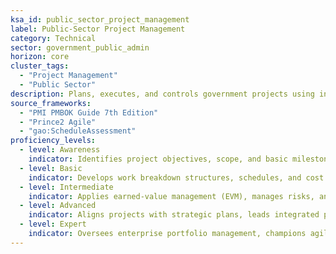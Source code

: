 ```yaml
---
ksa_id: public_sector_project_management
label: Public-Sector Project Management
category: Technical
sector: government_public_admin
horizon: core
cluster_tags:
  - "Project Management"
  - "Public Sector"
description: Plans, executes, and controls government projects using industry frameworks adapted for public-sector constraints, emphasizing value delivery, risk, and accountability.
source_frameworks:
  - "PMI PMBOK Guide 7th Edition"
  - "Prince2 Agile"
  - "gao:ScheduleAssessment"
proficiency_levels:
  - level: Awareness
    indicator: Identifies project objectives, scope, and basic milestones.
  - level: Basic
    indicator: Develops work breakdown structures, schedules, and cost estimates.
  - level: Intermediate
    indicator: Applies earned-value management (EVM), manages risks, and reports performance metrics.
  - level: Advanced
    indicator: Aligns projects with strategic plans, leads integrated project teams, and conducts independent reviews.
  - level: Expert
    indicator: Oversees enterprise portfolio management, champions agile government practices, and sets PM policy.
---
```

